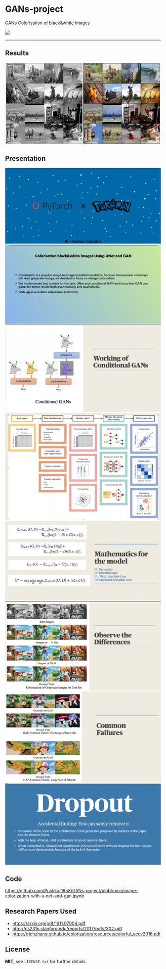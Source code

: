 # GANs-project
GANs Colorisation of black&amp;white Images

<img src="https://socialify.git.ci/Pushkar1853/GANs-project/image?description=1&font=Jost&language=1&name=1&owner=1&pattern=Charlie%20Brown&stargazers=1&theme=Light">

---

Results
--------
![Image](https://github.com/Pushkar1853/GANs-project/blob/main/main.png)

Presentation
---------
![slide1](https://github.com/Pushkar1853/GANs-project/blob/main/img1.png)
![slide2](https://github.com/Pushkar1853/GANs-project/blob/main/img2.png)
![slide3](https://github.com/Pushkar1853/GANs-project/blob/main/img3.png)
![slide4](https://github.com/Pushkar1853/GANs-project/blob/main/img4.png)
![slide5](https://github.com/Pushkar1853/GANs-project/blob/main/img5.png)
![slide6](https://github.com/Pushkar1853/GANs-project/blob/main/img6.png)
![slide7](https://github.com/Pushkar1853/GANs-project/blob/main/img7.png)
![slide8](https://github.com/Pushkar1853/GANs-project/blob/main/img8.png)

Code
-------
https://github.com/Pushkar1853/GANs-project/blob/main/image-colorization-with-u-net-and-gan.ipynb

Research Papers Used
-------
* https://arxiv.org/pdf/1611.07004.pdf
* http://cs231n.stanford.edu/reports/2017/pdfs/302.pdf
* https://richzhang.github.io/colorization/resources/colorful_eccv2016.pdf

License
-------
**MIT**, see `LICENSE.txt` for further details.
